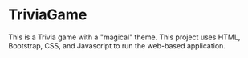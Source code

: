 # TriviaGame
This is a Trivia game with a "magical" theme. This project uses HTML, Bootstrap, CSS, and Javascript to run the web-based application.
